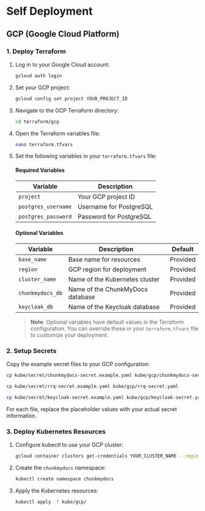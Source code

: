 # Self Deployment

## GCP (Google Cloud Platform)

### 1. Deploy Terraform

1. Log in to your Google Cloud account:
   ```bash
   gcloud auth login
   ```

2. Set your GCP project:
   ```bash
   gcloud config set project YOUR_PROJECT_ID
   ```

3. Navigate to the GCP Terraform directory:
   ```bash
   cd terraform/gcp
   ```

4. Open the Terraform variables file:
   ```bash
   nano terraform.tfvars
   ```

5. Set the following variables in your `terraform.tfvars` file:

   #### Required Variables
   | Variable | Description |
   |----------|-------------|
   | `project` | Your GCP project ID |
   | `postgres_username` | Username for PostgreSQL |
   | `postgres_password` | Password for PostgreSQL |

   #### Optional Variables
   | Variable | Description | Default |
   |----------|-------------|---------|
   | `base_name` | Base name for resources | Provided |
   | `region` | GCP region for deployment | Provided |
   | `cluster_name` | Name of the Kubernetes cluster | Provided |
   | `chunkmydocs_db` | Name of the ChunkMyDocs database | Provided |
   | `keycloak_db` | Name of the Keycloak database | Provided |

   > **Note**: Optional variables have default values in the Terraform configuration. You can override these in your `terraform.tfvars` file to customize your deployment.

### 2. Setup Secrets

Copy the example secret files to your GCP configuration:

```bash
cp kube/secret/chunkmydocs-secret.example.yaml kube/gcp/chunkmydocs-secret.yaml
```
```bash
cp kube/secret/rrq-secret.example.yaml kube/gcp/rrq-secret.yaml
```
```bash
cp kube/secret/keycloak-secret.example.yaml kube/gcp/keycloak-secret.yaml
```

For each file, replace the placeholder values with your actual secret information. 

### 3. Deploy Kubernetes Resources

1. Configure kubectl to use your GCP cluster:
   ```bash
   gcloud container clusters get-credentials YOUR_CLUSTER_NAME --region YOUR_REGION
   ```

2. Create the `chunkmydocs` namespace:
   ```bash
   kubectl create namespace chunkmydocs
   ```

3. Apply the Kubernetes resources:
   ```bash
   kubectl apply -f kube/gcp/
   ```